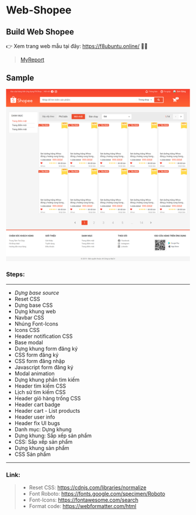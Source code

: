 # Web-Shopee
## Build Web Shopee
👉 Xem trang web mẫu tại đây: https://f8ubuntu.online/ 🎉🎉
> [MyReport](https://docs.google.com/document/d/17Dmw9fUJfpM4qIYk1pLFmWJRaSrR5O0e/edit#)

## Sample
![Sample](./assets/img/Sample.png)
### Steps:
***
* _Dựng base source_
* Reset CSS
* Dựng base CSS
* Dựng khung web
* Navbar CSS
* Nhúng Font-Icons
* Icons CSS
* Header notification CSS
* Base modal
* Dựng khung form đăng ký
* CSS form đăng ký
* CSS form đăng nhập 
* Javascript form đăng ký
* Modal animation
* Dựng khung phần tìm kiếm
* Header tìm kiếm CSS
* Lịch sử tìm kiếm CSS
* Header giỏ hàng trống CSS
* Header cart badge
* Header cart - List products
* Header user info
* Header fix UI bugs
* Danh mục: Dựng khung
* Dựng khung: Sắp xếp sản phẩm
* CSS: Sắp xếp sản phẩm
* Dựng khung sản phẩm
* CSS Sản phẩm 
***
### Link:
> * Reset CSS: https://cdnjs.com/libraries/normalize
> * Font Roboto: https://fonts.google.com/specimen/Roboto
> * Font-Icons: https://fontawesome.com/search
> * Format code: https://webformatter.com/html